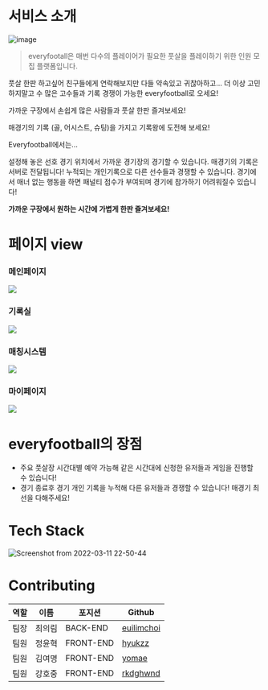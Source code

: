 # 서비스 소개

![image](https://cdn.discordapp.com/attachments/947685049682247701/950572589833682944/everyfootball.png)

> everyfootall은 매번 다수의 플레이어가 필요한 풋살을 플레이하기 위한 인원 모집 플랫폼입니다.

풋살 한판 하고싶어 친구들에게 연락해보지만 다들 약속있고 귀찮아하고...
더 이상 고민하지말고 수 많은 고수들과 기록 경쟁이 가능한 everyfootball로 오세요!

가까운 구장에서 손쉽게 많은 사람들과 풋살 한판 즐겨보세요!

매경기의 기록 (골, 어시스트, 슈팅)을 가지고 기록왕에 도전해 보세요!

Everyfootball에서는...

설정해 놓은 선호 경기 위치에서 가까운 경기장의 경기할 수 있습니다.
매경기의 기록은 서버로 전달됩니다! 누적되는 개인기록으로 다른 선수들과 경쟁할 수 있습니다.
경기에서 매너 없는 행동을 하면 패널티 점수가 부여되며 경기에 참가하기 어려워질수 있습니다!

 
<b>가까운 구장에서 원하는 시간에 가볍게 한판 즐겨보세요!</b>

# 페이지 view

### 메인페이지
![](https://images.velog.io/images/ghwnd6448/post/43bedd30-9ca3-4e97-90ce-9f6d42f40636/%EB%A9%94%EC%9D%B8%ED%8E%98%EC%9D%B4%EC%A7%802.gif)

### 기록실
![](https://images.velog.io/images/ghwnd6448/post/c0a655b5-826e-4c10-9b77-c2b4b647f707/%EA%B8%B0%EB%A1%9D%EC%8B%A4.gif)

### 매칭시스템
![](https://images.velog.io/images/ghwnd6448/post/f97b787d-760c-4ff4-a699-f6933e754624/%EB%A7%A4%EC%B9%98%EC%8B%A0%EC%B2%AD2.gif)

### 마이페이지
![](https://images.velog.io/images/ghwnd6448/post/13e0d77c-5560-44f9-be94-82ee4e1829b4/%EB%A7%88%EC%9D%B4%ED%8E%98%EC%9D%B4%EC%A7%80%20%EC%A0%95%EB%B3%B4%EC%88%98%EC%A0%95%20%ED%83%88%ED%87%B4.gif)

# everyfootball의 장점

- 주요 풋살장 시간대별 예약 가능해 같은 시간대에 신청한 유저들과 게임을 진행할 수 있습니다!
- 경기 종료후 경기 개인 기록을 누적해 다른 유저들과 경쟁할 수 있습니다! 매경기 최선을 다해주세요!

# Tech Stack

![Screenshot from 2022-03-11 22-50-44](https://user-images.githubusercontent.com/13508988/157881162-bc53290a-cf09-4c29-b869-7f20ae969686.png)



# Contributing

| 역할 | 이름   | 포지션    | Github                                    |
| ---- | ------ | --------- | ----------------------------------------- |
| 팀장 | 최의림 | BACK-END | [euilimchoi](https://github.com/EuilimChoi)   |
| 팀원 | 정윤혁 | FRONT-END | [hyukzz](https://github.com/hyukzz)    |
| 팀원 | 김여명 | FRONT-END  | [yomae](https://github.com/yomae)       |
| 팀원 | 강호중 | FRONT-END  | [rkdghwnd](https://github.com/rkdghwnd)       |

